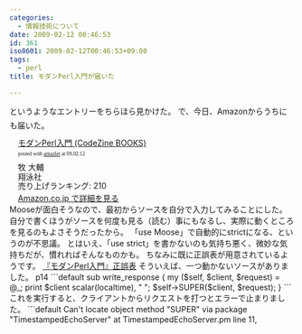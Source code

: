 ```yaml
---
categories:
  - 情報技術について
date: 2009-02-12 00:46:53
id: 361
iso8601: 2009-02-12T00:46:53+09:00
tags:
  - perl
title: モダンPerl入門が届いた

---
```


&#133;というようなエントリーをちらほら見かけた。
で、今日、Amazonからうちにも届いた。
<div class="amazlet-box" style="margin-bottom:0px;"><div class="amazlet-image" style="float:left;"><a href="http://www.amazon.co.jp/exec/obidos/ASIN/4798119172/nqounet-22/ref=nosim/" name="amazletlink"></a></div><div class="amazlet-info" style="float:left;margin-left:15px;line-height:120%"><div class="amazlet-name" style="margin-bottom:10px;line-height:120%"><a href="http://www.amazon.co.jp/exec/obidos/ASIN/4798119172/nqounet-22/ref=nosim/" name="amazletlink">モダンPerl入門 (CodeZine BOOKS)</a><div class="amazlet-powered-date" style="font-size:7pt;margin-top:5px;font-family:verdana;line-height:120%">posted with <a href="http://app.amazlet.com/amazlet/" title="モダンPerl入門 (CodeZine BOOKS)">amazlet</a> at 09.02.12</div></div><div class="amazlet-detail">牧 大輔 <br />翔泳社 <br />売り上げランキング: 210<br /></div><div class="amazlet-link" style="margin-top: 5px"><a href="http://www.amazon.co.jp/exec/obidos/ASIN/4798119172/nqounet-22/ref=nosim/" name="amazletlink">Amazon.co.jp で詳細を見る</a></div></div><div class="amazlet-footer" style="clear: left"></div></div>
Mooseが面白そうなので、最初からソースを自分で入力してみることにした。
自分で書くほうがソースを何度も見る（読む）事にもなるし、実際に動くところを見るのもよさそうだったから。
「use Moose」で自動的にstrictになる、というのが不思議。
とはいえ、「use strict」を書かないのも気持ち悪く、微妙な気持ちだが、慣れればそんなものかも。
ちなみに既に正誤表が用意されているようです。
<a href="https://www.shoeisha.co.jp/book/errata/Default.asp?mode=detail&amp;pid=10250&amp;printno=1&amp;pageno=all">『モダンPerl入門』正誤表</a>
そういえば、一つ動かないソースがありました。
p14
```default
sub write_response {
my ($self, $client, $request) = @_;
print $client scalar(localtime), " ";
$self-&#62;SUPER($client, $request);
}
```
これを実行すると、クライアントからリクエストを打つとエラーで止まりました。
```default
Can't locate object method "SUPER" via package "TimestampedEchoServer" at TimestampedEchoServer.pm line 11, <GEN1&#62; line 1.
```
この間違いは単純なもので、正しくはSUPERの先に関数名が必要です。
```default
sub write_response {
my ($self, $client, $request) = @_;
print $client scalar(localtime), " ";
$self-&#62;SUPER::write_response($client, $request);
}
```
まあ、Mooseを使うのであれば、before等を使うほうが良いでしょうね。
    	